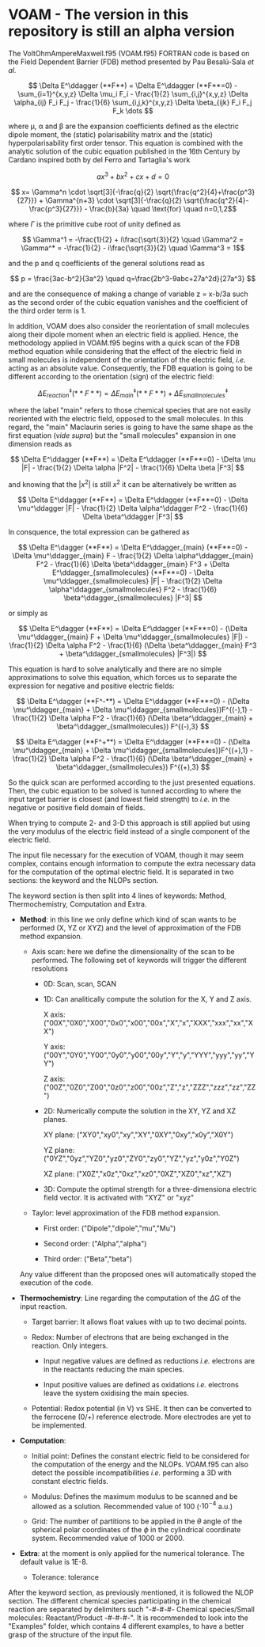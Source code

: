 # VOAM - The version in this repository is still an alpha version

The VoltOhmAmpereMaxwell.f95 (VOAM.f95) FORTRAN code is based on the Field Dependent Barrier (FDB) method presented by Pau Besalú-Sala _et al._ 

$$ \Delta E^\ddagger (**F**) = \Delta E^\ddagger (**F**=0) - \sum_{i=1}^{x,y,z} \Delta \mu_i F_i - \frac{1}{2} \sum_{i,j}^{x,y,z} \Delta \alpha_{ij} F_i F_j - \frac{1}{6} \sum_{i,j,k}^{x,y,z} \Delta \beta_{ijk} F_i F_j F_k \dots $$ 

where μ, α and β are the expansion coefficients defined as the electric dipole moment, the (static) polarisability matrix and the (static) hyperpolarisability first order tensor. This equation is combined with the analytic solution of the cubic equation published in the 16th Century by Cardano inspired both by del Ferro and Tartaglia's work

$$ ax^3 + bx^2 + cx + d = 0 $$

$$ x= \Gamma^n \cdot \sqrt[3]{-\frac{q}{2} \sqrt{\frac{q^2}{4}+\frac{p^3}{27}}} + \Gamma^{n+3} \cdot \sqrt[3]{-\frac{q}{2} \sqrt{\frac{q^2}{4}-\frac{p^3}{27}}} - \frac{b}{3a} \quad \text{for} \quad n=0,1,2$$

where $\Gamma$ is the primitive cube root of unity defined as

$$ \Gamma^1 = -\frac{1}{2} + i\frac{\sqrt{3}}{2} \quad \Gamma^2 = \Gamma^* = -\frac{1}{2} - i\frac{\sqrt{3}}{2} \quad \Gamma^3 = 1$$

and the p and q coefficients of the general solutions read as

$$ p = \frac{3ac-b^2}{3a^2} \quad q=\frac{2b^3-9abc+27a^2d}{27a^3} $$

and are the consequence of making a change of variable z = x-b/3a such as the second order of the cubic equation vanishes and the coefficient of the third order term is 1.

In addition, VOAM does also consider the reorientation of small molecules along their dipole moment when an electric field is applied. Hence, the methodology applied in VOAM.f95 begins with a quick scan of the FDB method equation while considering that the effect of the electric field in small molecules is independent of the orientation of the electric field, _i.e._ acting as an absolute value. Consequently, the FDB equation is going to be different according to the orientation (sign) of the electric field:

$$ \Delta E^\ddagger_{reaction} (**F**) = \Delta E^\ddagger_{main} (**F**) + \Delta E^\ddagger_{small molecules} $$

where the label "main" refers to those chemical species that are not easily reoriented with the electric field, opposed to the small molecules. In this regard, the "main" Maclaurin series is going to have the same shape as the first equation (_vide supra_) but the "small molecules" expansion in one dimension reads as

$$ \Delta E^\ddagger (**F**) = \Delta E^\ddagger (**F**=0) - \Delta \mu |F| - \frac{1}{2} \Delta \alpha |F^2| - \frac{1}{6} \Delta \beta |F^3| $$

and knowing that the $|x^2|$ is still $x^2$ it can be alternatively be written as

$$ \Delta E^\ddagger (**F**) = \Delta E^\ddagger (**F**=0) - \Delta \mu^\ddagger |F| - \frac{1}{2} \Delta \alpha^\ddagger F^2 - \frac{1}{6} \Delta \beta^\ddagger |F^3| $$

In consquence, the total expression can be gathered as

$$ \Delta E^\dagger (**F**) = \Delta E^\ddagger_{main} (**F**=0) - \Delta \mu^\ddagger_{main} F - \frac{1}{2} \Delta \alpha^\ddagger_{main} F^2 - \frac{1}{6} \Delta \beta^\ddagger_{main} F^3 + \Delta E^\ddagger_{smallmolecules} (**F**=0) - \Delta \mu^\ddagger_{smallmolecules} |F| - \frac{1}{2} \Delta \alpha^\ddagger_{smallmolecules} F^2 - \frac{1}{6} \beta^\ddagger_{smallmolecules} |F^3| $$

or simply as

$$ \Delta E^\dagger (**F**) = \Delta E^\ddagger (**F**=0) - (\Delta \mu^\ddagger_{main} F + \Delta \mu^\ddagger_{smallmolecules} |F|) - \frac{1}{2} \Delta \alpha F^2 - \frac{1}{6} (\Delta \beta^\ddagger_{main} F^3 + \beta^\ddagger_{smallmolecules} |F^3|) $$

This equation is hard to solve analytically and there are no simple approximations to solve this equation, which forces us to separate the expression for negative and positive electric fields:

$$ \Delta E^\dagger (**F^-**) = \Delta E^\ddagger (**F**=0) - (\Delta \mu^\ddagger_{main} + \Delta \mu^\ddagger_{smallmolecules})F^{(-),1} - \frac{1}{2} \Delta \alpha F^2 - \frac{1}{6} (\Delta \beta^\ddagger_{main} + \beta^\ddagger_{smallmolecules}) F^{(-),3} $$

$$ \Delta E^\dagger (**F^+**) = \Delta E^\ddagger (**F**=0) - (\Delta \mu^\ddagger_{main} + \Delta \mu^\ddagger_{smallmolecules})F^{(+),1} - \frac{1}{2} \Delta \alpha F^2 - \frac{1}{6} (\Delta \beta^\ddagger_{main} + \beta^\ddagger_{smallmolecules}) F^{(+),3} $$

So the quick scan are performed according to the just presented equations. Then, the cubic equation to be solved is tunned according to where the input target barrier is closest (and lowest field strength) to _i.e._ in the negative or positive field domain of fields.

When trying to compute 2- and 3-D this approach is still applied but using the very modulus of the electric field instead of a single component of the electric field.

The input file necessary for the execution of VOAM, though it may seem complex, contains enough information to compute the extra necessary data for the computation of the optimal electric field. It is separated in two sections: the keyword and the NLOPs section.

The keyword section is then split into 4 lines of keywords: Method, Thermochemistry, Computation and Extra.
- **Method**: in this line we only define which kind of scan wants to be performed (X, YZ or XYZ) and the level of approximation of the FDB method expansion.
  - Axis scan: here we define the dimensionality of the scan to be performed. The following set of keywords will trigger the different resolutions
    - 0D: Scan, scan, SCAN
    - 1D: Can analitically compute the solution for the X, Y and Z axis.
      
        X axis: ("00X","0X0","X00","0x0","x00","00x","X","x","XXX","xxx","xx","XX")
      
        Y axis: ("00Y","0Y0","Y00","0y0","y00","00y","Y","y","YYY","yyy","yy","YY")
      
        Z axis: ("00Z","0Z0","Z00","0z0","z00","00z","Z","z","ZZZ","zzz","zz","ZZ")
      
    - 2D: Numerically compute the solution in the XY, YZ and XZ planes.
      
        XY plane: ("XY0","xy0","xy","XY","0XY","0xy","x0y","X0Y")
      
        YZ plane: ("0YZ","0yz","YZ0","yz0","ZY0","zy0","YZ","yz","y0z","Y0Z")
      
        XZ plane: ("X0Z","x0z","0xz","xz0","0XZ","XZ0","xz","XZ")
      
    - 3D: Compute the optimal strength for a three-dimensiona electric field vector. It is activated with "XYZ" or "xyz"
      
  - Taylor: level approximation of the FDB method expansion.
    
    - First order: ("Dipole","dipole","mu","Mu")
      
    - Second order: ("Alpha","alpha")
      
    - Third order: ("Beta","beta")
      
  Any value different than the proposed ones will automatically stoped the execution of the code.
  
- **Thermochemistry**: Line regarding the computation of the $\Delta$G of the input reaction.
  
  - Target barrier: It allows float values with up to two decimal points.
    
  - Redox: Number of electrons that are being exchanged in the reaction. Only integers.
    
      - Input negative values are defined as reductions _i.e._ electrons are in the reactants reducing the main species.
        
      - Input positive values are defined as oxidations _i.e._ electrons leave the system oxidising the main species.
        
  - Potential: Redox potential (in V) vs SHE. It then can be converted to the ferrocene (0/+) reference electrode. More electrodes are yet to be implemented.
    
- **Computation**:
  
  - Initial point: Defines the constant electric field to be considered for the computation of the energy and the NLOPs. VOAM.f95 can also detect the possible incompatibilities _i.e._ performing a 3D with constant electric fields.
    
  - Modulus: Defines the maximum modulus to be scanned and be allowed as a solution. Recommended value of 100 ($\cdot 10^{-4}$ a.u.)
    
  - Grid: The number of partitions to be applied in the $\theta$ angle of the spherical polar coordinates of the $\phi$ in the cylindrical coordinate system. Recommended value of 1000 or 2000.
  
- **Extra**: at the moment is only applied for the numerical tolerance. The default value is 1E-8.
  
  - Tolerance: tolerance

 After the keyword section, as previously mentioned, it is followed the NLOP section. The different chemical species participating in the chemical reaction are separated by delimiters such "-#-#-#- Chemical species/Small molecules: Reactant/Product -#-#-#-". It is recommended to look into the "Examples" folder, which contains 4 different examples, to have a better grasp of the structure of the input file.
